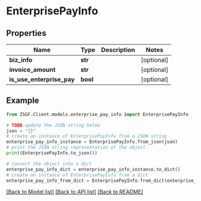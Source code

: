 # EnterprisePayInfo


## Properties

Name | Type | Description | Notes
------------ | ------------- | ------------- | -------------
**biz_info** | **str** |  | [optional] 
**invoice_amount** | **str** |  | [optional] 
**is_use_enterprise_pay** | **bool** |  | [optional] 

## Example

```python
from ZSGF.Client.models.enterprise_pay_info import EnterprisePayInfo

# TODO update the JSON string below
json = "{}"
# create an instance of EnterprisePayInfo from a JSON string
enterprise_pay_info_instance = EnterprisePayInfo.from_json(json)
# print the JSON string representation of the object
print(EnterprisePayInfo.to_json())

# convert the object into a dict
enterprise_pay_info_dict = enterprise_pay_info_instance.to_dict()
# create an instance of EnterprisePayInfo from a dict
enterprise_pay_info_from_dict = EnterprisePayInfo.from_dict(enterprise_pay_info_dict)
```
[[Back to Model list]](../README.md#documentation-for-models) [[Back to API list]](../README.md#documentation-for-api-endpoints) [[Back to README]](../README.md)


